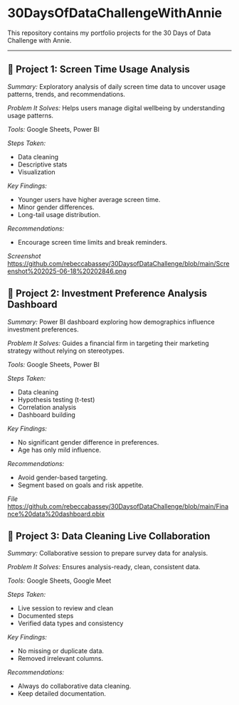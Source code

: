# 30DaysOfDataChallengeWithAnnie

This repository contains my portfolio projects for the 30 Days of Data Challenge with Annie.

---

## 📌 Project 1: Screen Time Usage Analysis
*Summary:* Exploratory analysis of daily screen time data to uncover usage patterns, trends, and recommendations.

*Problem It Solves:* Helps users manage digital wellbeing by understanding usage patterns.

*Tools:* Google Sheets, Power BI

*Steps Taken:* 
- Data cleaning
- Descriptive stats
- Visualization

*Key Findings:* 
- Younger users have higher average screen time.
- Minor gender differences.
- Long-tail usage distribution.

*Recommendations:* 
- Encourage screen time limits and break reminders.

*Screenshot* https://github.com/rebeccabassey/30DaysofDataChallenge/blob/main/Screenshot%202025-06-18%20202846.png

## 📌 Project 2: Investment Preference Analysis Dashboard
*Summary:* Power BI dashboard exploring how demographics influence investment preferences.

*Problem It Solves:* Guides a financial firm in targeting their marketing strategy without relying on stereotypes.

*Tools:* Google Sheets, Power BI

*Steps Taken:*
- Data cleaning
- Hypothesis testing (t-test)
- Correlation analysis
- Dashboard building

*Key Findings:* 
- No significant gender difference in preferences.
- Age has only mild influence.

*Recommendations:* 
- Avoid gender-based targeting.
- Segment based on goals and risk appetite.
 
*File* https://github.com/rebeccabassey/30DaysofDataChallenge/blob/main/Finance%20data%20dashboard.pbix

## 📌 Project 3: Data Cleaning Live Collaboration
*Summary:* Collaborative session to prepare survey data for analysis.

*Problem It Solves:* Ensures analysis-ready, clean, consistent data.

*Tools:* Google Sheets, Google Meet

*Steps Taken:*
- Live session to review and clean
- Documented steps
- Verified data types and consistency

*Key Findings:* 
- No missing or duplicate data.
- Removed irrelevant columns.

*Recommendations:* 
- Always do collaborative data cleaning.
- Keep detailed documentation.


